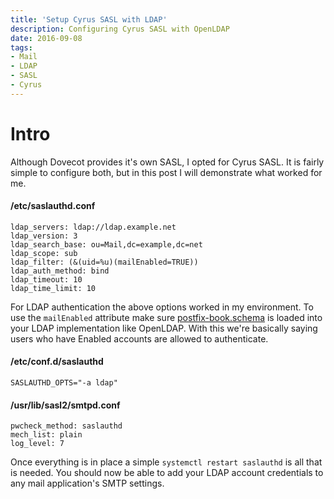 ```yaml
---
title: 'Setup Cyrus SASL with LDAP'
description: Configuring Cyrus SASL with OpenLDAP
date: 2016-09-08
tags:
- Mail
- LDAP
- SASL
- Cyrus
---
```


# Intro
Although Dovecot provides it's own SASL, I opted for Cyrus SASL. It is fairly simple to configure both, but in this post I will demonstrate what worked for me.

#### /etc/saslauthd.conf
```
ldap_servers: ldap://ldap.example.net
ldap_version: 3
ldap_search_base: ou=Mail,dc=example,dc=net
ldap_scope: sub
ldap_filter: (&(uid=%u)(mailEnabled=TRUE))
ldap_auth_method: bind
ldap_timeout: 10
ldap_time_limit: 10
```
For LDAP authentication the above options worked in my environment. To use the `mailEnabled` attribute make sure [postfix-book.schema](https://github.com/variablenix/ldap-mail-schema/blob/master/postfix-book.schema) is loaded into your LDAP implementation like OpenLDAP. With this we're basically saying users who have Enabled accounts are allowed to authenticate.

#### /etc/conf.d/saslauthd
`SASLAUTHD_OPTS="-a ldap"`

#### /usr/lib/sasl2/smtpd.conf
```
pwcheck_method: saslauthd
mech_list: plain
log_level: 7

```
Once everything is in place a simple `systemctl restart saslauthd` is all that is needed. You should now be able to add your LDAP account credentials to any mail application's SMTP settings.
